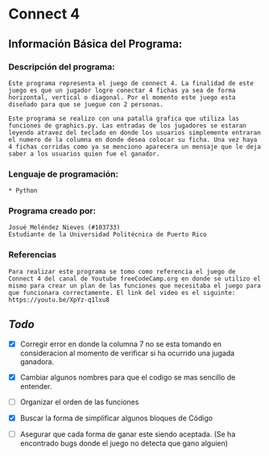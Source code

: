 # Connect 4

## Información Básica del Programa:
### **Descripción del programa:**
    Este programa representa el juego de connect 4. La finalidad de este juego es que un jugador logre conectar 4 fichas ya sea de forma horizontal, vertical o diagonal. Por el momento este juego esta diseñado para que se juegue con 2 personas. 

    Este programa se realizo con una patalla grafica que utiliza las funciones de graphics.py. Las entradas de los jugadores se estaran leyendo atravez del teclado en donde los usuarios simplemente entraran el numero de la columna en donde desea colocar su ficha. Una vez haya 4 fichas corridas como ya se menciono aparecera un mensaje que le deja saber a los usuarios quien fue el ganador.

### **Lenguaje de programación:**
    * Python

### **Programa creado por:**
    Josué Meléndez Nieves (#103733)
    Estudiante de la Universidad Politécnica de Puerto Rico

### **Referencias**
    Para realizar este programa se tomo como referencia el juego de Connect 4 del canal de Youtube freeCodeCamp.org en donde se utilizo el mismo para crear un plan de las funciones que necesitaba el juego para que funcionara correctamente. El link del video es el siguinte: https://youtu.be/XpYz-q1lxu8


## ***Todo***
- [x] Corregir error en donde la columna 7 no se esta tomando en consideracion al momento de verificar si ha ocurrido una jugada ganadora.
- [x] Cambiar algunos nombres para que el codigo se mas sencillo de entender.
- [ ] Organizar el orden de las funciones
- [x] Buscar la forma de simplificar algunos bloques de Código
- [ ] Asegurar que cada forma de ganar este siendo aceptada. (Se ha encontrado bugs donde el juego no detecta que gano alguien)

